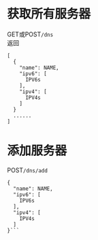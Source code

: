 # 获取所有服务器
GET或POST`/dns`  
返回
```
[
  {
    "name": NAME,
    "ipv6": [
      IPV6s
    ],
    "ipv4": [
      IPV4s
    ]
  }
  ......
]
```
# 添加服务器
POST`/dns/add`
```
{
  "name": NAME,
  "ipv6": [
    IPV6s
  ],
  "ipv4": [
    IPV4s
  ]
}```